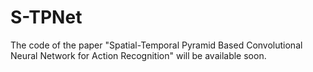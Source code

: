 # S-TPNet
The code of the paper "Spatial-Temporal Pyramid Based Convolutional Neural Network for Action Recognition" will be available soon.
